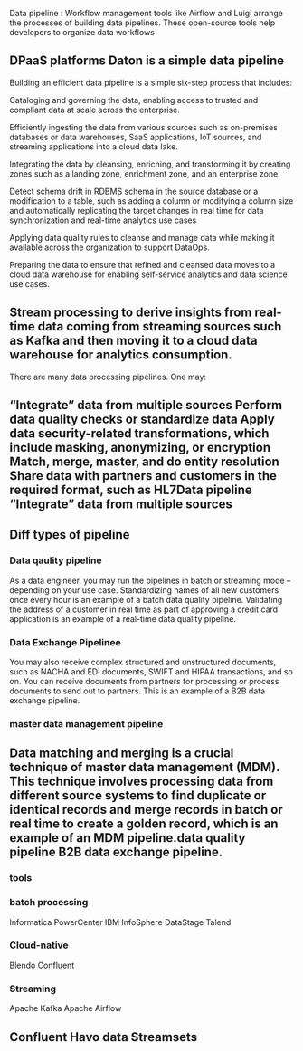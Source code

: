 Data pipeline :
 Workflow management tools like Airflow and Luigi arrange the processes of building data pipelines. These open-source tools help developers to organize data workflows

 DPaaS platforms
    Daton is a simple data pipeline
--------
Building an efficient data pipeline is a simple six-step process that includes:

Cataloging and governing the data, enabling access to trusted and compliant data at scale across the enterprise.

Efficiently ingesting the data from various sources such as on-premises databases or data warehouses, SaaS applications, IoT sources, and streaming applications into a cloud data lake.

Integrating the data by cleansing, enriching, and transforming it by creating zones such as a landing zone, enrichment zone, and an enterprise zone.

Detect schema drift in RDBMS schema in the source database or a modification to a table, such as adding a column or modifying a column size and automatically replicating the target changes in real time for data synchronization and real-time analytics use cases

Applying data quality rules to cleanse and manage data while making it available across the organization to support DataOps.

Preparing the data to ensure that refined and cleansed data moves to a cloud data warehouse for enabling self-service analytics and data science use cases.

Stream processing to derive insights from real-time data coming from streaming sources such as Kafka and then moving it to a cloud data warehouse for analytics consumption.
--------------
There are many data processing pipelines. One may:

“Integrate” data from multiple sources
Perform data quality checks or standardize data
Apply data security-related transformations, which include masking, anonymizing, or encryption
Match, merge, master, and do entity resolution
Share data with partners and customers in the required format, such as HL7Data pipeline 
“Integrate” data from multiple sources
------------------------------------
Diff types of  pipeline
----
### Data qaulity pipeline

As a data engineer, you may run the pipelines in batch or streaming mode – depending on your use case. Standardizing names of all new customers once every hour is an example of a batch data quality pipeline. Validating the address of a customer in real time as part of approving a credit card application is an example of a real-time data quality pipeline.

### Data Exchange Pipelinee
You may also receive complex structured and unstructured documents, such as NACHA and EDI documents, SWIFT and HIPAA transactions, and so on. You can receive documents from partners for processing or process documents to send out to partners. This is an example of a B2B data exchange pipeline.

### master data management pipeline
Data matching and merging is a crucial technique of master data management (MDM). This technique involves processing data from different source systems to find duplicate or identical records and merge records in batch or real time to create a golden record, which is an example of an MDM pipeline.data quality pipeline
B2B data exchange pipeline.
--------------
### tools 
### batch processing
Informatica PowerCenter
IBM InfoSphere DataStage
Talend

### Cloud-native
Blendo
Confluent

### Streaming
Apache Kafka
Apache Airflow

Confluent
Havo data
Streamsets
-------